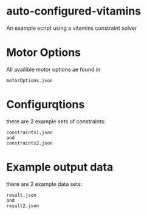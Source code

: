 # auto-configured-vitamins
An example script using a vitamins constraint solver

# Motor Options

All availible motor options ae found in 

```
motorOptions.json
```

# Configurqtions

there are 2 example sets of constraints:

```
constraints1.json
and
constraints2.json
```

# Example output data

there are 2 example data sets:

```
result.json
and
result2.json
```
